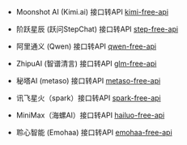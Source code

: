 

- Moonshot AI (Kimi.ai) 接口转API [kimi-free-api](https://github.com/LLM-Red-Team/kimi-free-api)

- 阶跃星辰 (跃问StepChat) 接口转API [step-free-api](https://github.com/LLM-Red-Team/step-free-api)

- 阿里通义 (Qwen) 接口转API [qwen-free-api](https://github.com/LLM-Red-Team/qwen-free-api)

- ZhipuAI (智谱清言) 接口转API [glm-free-api](https://github.com/LLM-Red-Team/glm-free-api)

- 秘塔AI (metaso) 接口转API [metaso-free-api](https://github.com/LLM-Red-Team/metaso-free-api)

- 讯飞星火（spark）接口转API [spark-free-api](https://github.com/LLM-Red-Team/spark-free-api)

- MiniMax（海螺AI）接口转API [hailuo-free-api](https://github.com/LLM-Red-Team/hailuo-free-api)

- 聆心智能 (Emohaa) 接口转API [emohaa-free-api](https://github.com/LLM-Red-Team/emohaa-free-api)